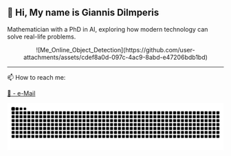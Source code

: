 ## 👋 Hi, My name is Giannis Dilmperis    
Mathematician with a PhD in AI, exploring how modern technology can solve real-life problems.

<p align="center"> ![Me_Online_Object_Detection](https://github.com/user-attachments/assets/cdef8a0d-097c-4ac9-8abd-e47206bdb1bd) </p>

---
📫 How to reach me: 

[📧 - e-Mail](mailto:dilmperis@hotmail.com)


![snake gif](https://github.com/Dilmperis/Dilmperis/blob/output/github-snake-dark.svg)


<!--
**Dilmperis/Dilmperis** is a ✨ _special_ ✨ repository because its `README.md` (this file) appears on your GitHub profile.

Here are some ideas to get you started:

- 🔭 I’m currently working on ...
- 🌱 I’m currently learning ...
- 👯 I’m looking to collaborate on ...
- 🤔 I’m looking for help with ...
- 💬 Ask me about ...
- ⚡ Fun fact: ...
-->
